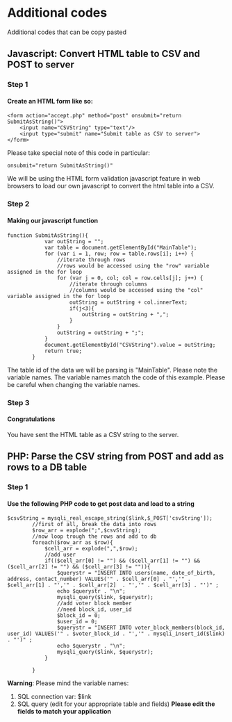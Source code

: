 # Additional codes
Additional codes that can be copy pasted
## Javascript: Convert HTML table to CSV and POST to server
### Step 1
#### Create an HTML form like so:
```
<form action="accept.php" method="post" onsubmit="return SubmitAsString()">
	<input name="CSVString" type="text"/>
	<input type="submit" name="Submit table as CSV to server">
</form>
```

Please take special note of this code in particular:
```
onsubmit="return SubmitAsString()"
```
We will be using the HTML form validation javascript feature in web browsers to load our own javascript to convert the html table into a CSV. 
### Step 2
#### Making our javascript function
```
function SubmitAsString(){
            var outString = "";
            var table = document.getElementById("MainTable");
            for (var i = 1, row; row = table.rows[i]; i++) {
                //iterate through rows
                //rows would be accessed using the "row" variable assigned in the for loop
                for (var j = 0, col; col = row.cells[j]; j++) {
                    //iterate through columns
                    //columns would be accessed using the "col" variable assigned in the for loop
                    outString = outString + col.innerText;
                    if(j<3){
                        outString = outString + ",";
                    }
                }  
                outString = outString + ";";
            }
            document.getElementById("CSVString").value = outString;
            return true;
        }
```
The table id of the data we will be parsing is "MainTable".
Please note the variable names. The variable names match the code of this example. Please be careful when changing the variable names.
### Step 3
#### Congratulations
You have sent the HTML table as a CSV string to the server.

## PHP: Parse the CSV string from POST  and add as rows to a DB table
### Step 1
#### Use the following PHP code to get post data and load to a string
```
$csvString = mysqli_real_escape_string($link,$_POST['csvString']);
        //first of all, break the data into rows
        $row_arr = explode(";",$csvString);
        //now loop trough the rows and add to db
        foreach($row_arr as $row){
            $cell_arr = explode(",",$row);
            //add user
            if(($cell_arr[0] != "") && ($cell_arr[1] != "") && ($cell_arr[2] != "") && ($cell_arr[3] != "")){
                $querystr = "INSERT INTO users(name, date_of_birth, address, contact_number) VALUES('" . $cell_arr[0] . "','" . $cell_arr[1] . "','" . $cell_arr[2]  . "','" . $cell_arr[3] . "')" ;
                echo $querystr . "\n";
                mysqli_query($link, $querystr);
                //add voter block member
                //need block_id, user_id
                $block_id = 0;
                $user_id = 0;
                $querystr = "INSERT INTO voter_block_members(block_id, user_id) VALUES('" . $voter_block_id . "','" . mysqli_insert_id($link) . "')" ;
                echo $querystr . "\n";
                mysqli_query($link, $querystr);
            }
           
        }
```
**Warning**: Please mind the variable names:
1. SQL connection var: $link
2. SQL query (edit for your appropriate table and fields)
**Please edit the fields to match your application**
